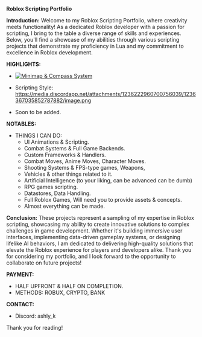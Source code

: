 **Roblox Scripting Portfolio**

**Introduction:**
Welcome to my Roblox Scripting Portfolio, where creativity meets functionality! As a dedicated Roblox developer with a passion for scripting, I bring to the table a diverse range of skills and experiences. Below, you'll find a showcase of my abilities through various scripting projects that demonstrate my proficiency in Lua and my commitment to excellence in Roblox development.

**HIGHLIGHTS:**
* [![Minimap & Compass System]()](https://streamable.com/4eudgm)
* Scripting Style: https://media.discordapp.net/attachments/1236222960700756039/1236367035852787882/image.png

* Soon to be added.

**NOTABLES:**
* THINGS I CAN DO:
  - UI Animations & Scripting.
  - Combat Systems & Full Game Backends.
  - Custom Frameworks & Handlers.
  - Combat Moves, Anime Moves, Character Moves.
  - Shooting Systems & FPS-type games, Weapons,
  - Vehicles & other things related to it.
  - Artificial Intelligence (to your liking, can be advanced can be dumb)
  - RPG games scripting.
  - Datastores, Data Handling.
  - Full Roblox Games, Will need you to provide assets & concepts.
  - Almost everything can be made.

**Conclusion:**
These projects represent a sampling of my expertise in Roblox scripting, showcasing my ability to create innovative solutions to complex challenges in game development. Whether it's building immersive user interfaces, implementing data-driven gameplay systems, or designing lifelike AI behaviors, I am dedicated to delivering high-quality solutions that elevate the Roblox experience for players and developers alike. Thank you for considering my portfolio, and I look forward to the opportunity to collaborate on future projects!

**PAYMENT:**
* HALF UPFRONT & HALF ON COMPLETION.
* METHODS: ROBUX, CRYPTO, BANK

**CONTACT:**
* Discord: ashly_k

Thank you for reading!

